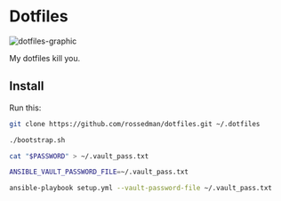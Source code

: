 # Dotfiles

![dotfiles-graphic](https://cloud.githubusercontent.com/assets/2628905/7765081/7d1e91ea-001f-11e5-9971-8af41cd0b3b6.jpg)

My dotfiles kill you.

## Install

Run this:

```sh
git clone https://github.com/rossedman/dotfiles.git ~/.dotfiles

./bootstrap.sh 

cat "$PASSWORD" > ~/.vault_pass.txt 

ANSIBLE_VAULT_PASSWORD_FILE=~/.vault_pass.txt

ansible-playbook setup.yml --vault-password-file ~/.vault_pass.txt
```

